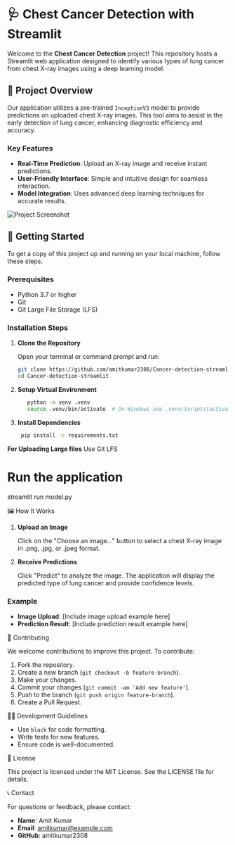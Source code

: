# 🩺 Chest Cancer Detection with Streamlit

Welcome to the **Chest Cancer Detection** project! This repository hosts a Streamlit web application designed to identify various types of lung cancer from chest X-ray images using a deep learning model.

## 🌟 Project Overview

Our application utilizes a pre-trained `InceptionV3` model to provide predictions on uploaded chest X-ray images. This tool aims to assist in the early detection of lung cancer, enhancing diagnostic efficiency and accuracy.

### Key Features

- **Real-Time Prediction**: Upload an X-ray image and receive instant predictions.
- **User-Friendly Interface**: Simple and intuitive design for seamless interaction.
- **Model Integration**: Uses advanced deep learning techniques for accurate results.

![Project Screenshot](assets/preview.png)

## 🚀 Getting Started

To get a copy of this project up and running on your local machine, follow these steps.

### Prerequisites

- Python 3.7 or higher
- Git
- Git Large File Storage (LFS)

### Installation Steps

1. **Clone the Repository**

   Open your terminal or command prompt and run:

   ```bash
   git clone https://github.com/amitkumar2308/Cancer-detection-streamlit.git
   cd Cancer-detection-streamlit

2. **Setup Virtual Environment**
     ```bash
        python -m venv .venv
        source .venv/bin/activate  # On Windows use .venv\Scripts\activate

3. **Install Dependencies**
   ```bash
    pip install -r requirements.txt


**For Uploading Large files** 
    Use Git LFS

# Run the application
  streamlit run model.py


🖼️ How It Works

1. **Upload an Image**

   Click on the "Choose an image..." button to select a chest X-ray image in .png, .jpg, or .jpeg format.

2. **Receive Predictions**

   Click "Predict" to analyze the image. The application will display the predicted type of lung cancer and provide confidence levels.

### Example

- **Image Upload**: 
  [Include image upload example here]
- **Prediction Result**: 
  [Include prediction result example here]

🤝 Contributing

We welcome contributions to improve this project. To contribute:

1. Fork the repository.
2. Create a new branch (`git checkout -b feature-branch`).
3. Make your changes.
4. Commit your changes (`git commit -am 'Add new feature'`).
5. Push to the branch (`git push origin feature-branch`).
6. Create a Pull Request.

🧑‍💻 Development Guidelines

- Use `black` for code formatting.
- Write tests for new features.
- Ensure code is well-documented.

📜 License

This project is licensed under the MIT License. See the LICENSE file for details.

📞 Contact

For questions or feedback, please contact:

- **Name**: Amit Kumar
- **Email**: amitkumar@example.com
- **GitHub**: amitkumar2308


  

